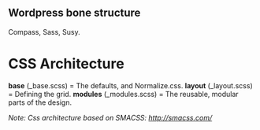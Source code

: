 ## Wordpress bone structure

Compass, Sass, Susy.



# CSS Architecture

**base** (_base.scss) = The defaults, and Normalize.css.
**layout** (_layout.scss) = Defining the grid. 
**modules** (_modules.scss) = The reusable, modular parts of the design. 

*Note: Css architecture based on SMACSS: http://smacss.com/*


